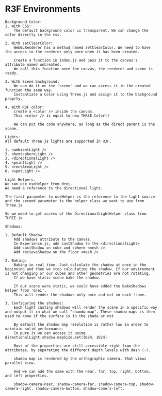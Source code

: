 # R3F Environments

    Background Color:
    1. With CSS:
        The default background color is transparent. We can change the color directly in the css.

    2. With setClearColor:
        WebGLRenderer has a method named setClearColor. We need to have the access to the renderer only once when it has been created.

        Create a function in index.js and pass it to the canvas's attribute named onCreated.
        We call this function once the canvas, the renderer and scene is ready.

    3. With Scene background:
        We can do it on the 'scene' and we can access it in the created function the same way.
        Instantiate a Color using Three.js and assign it to the background proprty.

    4. With R3F color:
        create a <color /> inside the canvas.
        This <color /> is equal to new THREE.Color()

        We can put the code anywhere, as long as the direct parent is the scene.

    Lights:
    All default Three.js lights are supported in R3F.

    1. <ambientLight />
    2. <hemisphereLight />
    3. <directionalLight />
    4. <pointLight />
    5. <rectAreaLight />
    6. <spotLight />

    Light Helpers.
    We can use useHelper from drei.
    We need a reference to the directional light.

    The first parameter to useHelper is the reference to the light source and the second parameter is the helper class we want to use from Three.js

    So we need to get access of the DirectionalLightHelper class from THREE.js

    Shadows:

    1. Default Shadow
        Add shadows attribute to the canvas.
        In Experience.js, add castShadow to the <directionalLight>
        Add castShadow on cube and sphere <mesh />
        Add recieveShadow on the floor <mesh />

    2. Baking:
        Baking in real time, Just calculate the shadow at once in the beginning and then we stop calculating the shadow. If our environment is not changing or our cubes and other geometries are not rotating.
        If we have static scene bake the shadow.

        If our scene were static, we could have added the BakeShadows helper from 'drei'.
        This will render the shadows only once and not on each frame.

    3. Configuring the shadows:
        Each light casting shadows will render the scene in a specific way and output it in what we call "shaodw map". These shadow maps is then used to know if the surface is in the shade or not

        By default the shadow map resolution is rather low in order to maintain solid performance.
        In pure Js we can access it using directionalLight.shadow.mapSize.set(1024, 1024)

        Most of the properties are still accessible right from the attributes, by separating the different depth levels with dash (-).

        shadow map is rendered by the orthographic camera, that views parallel view.

        And we can add the same with the near, far, top, right, bottom, and left properties.

        shadow-camera-near, shadow-camera-far, shadow-camera-top, shadow-camera-right, shadow-camera-bottom, shadow-camera-left.
